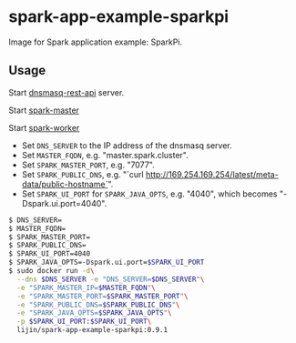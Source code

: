 spark-app-example-sparkpi
============

Image for Spark application example: SparkPi.

Usage
-----

Start [dnsmasq-rest-api](https://index.docker.io/u/lijin/dnsmasq-rest-api/) server.

Start [spark-master](../../spark-master)

Start [spark-worker](../../spark-worker)

* Set `DNS_SERVER` to the IP address of the dnsmasq server.
* Set `MASTER_FQDN`, e.g. "master.spark.cluster".
* Set `SPARK_MASTER_PORT`, e.g. "7077".
* Set `SPARK_PUBLIC_DNS`, e.g. "\`curl http://169.254.169.254/latest/meta-data/public-hostname`".
* Set `SPARK_UI_PORT` for `SPARK_JAVA_OPTS`, e.g. "4040", which becomes "-Dspark.ui.port=4040".

```bash
$ DNS_SERVER=
$ MASTER_FQDN=
$ SPARK_MASTER_PORT=
$ SPARK_PUBLIC_DNS=
$ SPARK_UI_PORT=4040
$ SPARK_JAVA_OPTS=-Dspark.ui.port=$SPARK_UI_PORT
$ sudo docker run -d\
  --dns $DNS_SERVER -e "DNS_SERVER=$DNS_SERVER"\
  -e "SPARK_MASTER_IP=$MASTER_FQDN"\
  -e "SPARK_MASTER_PORT=$SPARK_MASTER_PORT"\
  -e "SPARK_PUBLIC_DNS=$SPARK_PUBLIC_DNS"\
  -e "SPARK_JAVA_OPTS=$SPARK_JAVA_OPTS"\
  -p $SPARK_UI_PORT:$SPARK_UI_PORT\
  lijin/spark-app-example-sparkpi:0.9.1
```